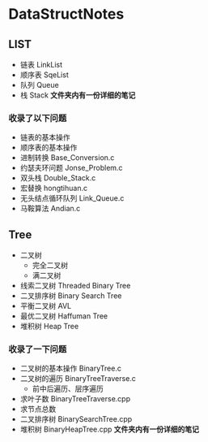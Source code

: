 # DataStructNotes

## LIST
- 链表 LinkList
- 顺序表 SqeList
- 队列 Queue
- 栈 Stack
**文件夹内有一份详细的笔记**
### 收录了以下问题
- 链表的基本操作
- 顺序表的基本操作
- 进制转换            Base_Conversion.c
- 约瑟夫环问题        Jonse_Problem.c
- 双头栈              Double_Stack.c
- 宏替换              hongtihuan.c
- 无头结点循环队列     Link_Queue.c
- 马鞍算法            Andian.c
## Tree
- 二叉树
  - 完全二叉树
  - 满二叉树
- 线索二叉树 Threaded Binary Tree
- 二叉排序树 Binary Search Tree
- 平衡二叉树 AVL
- 最优二叉树 Haffuman Tree
- 堆积树 Heap Tree
### 收录了一下问题
- 二叉树的基本操作 BinaryTree.c
- 二叉树的遍历 BinaryTreeTraverse.c
  - 前中后遍历、层序遍历
- 求叶子数 BinaryTreeTraverse.cpp
- 求节点总数
- 二叉排序树 BinarySearchTree.cpp
- 堆积树 BinaryHeapTree.cpp
**文件夹内有一份详细的笔记**



